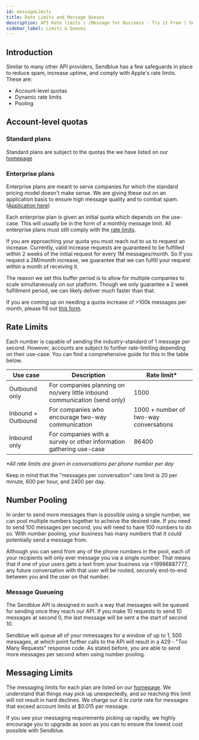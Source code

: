 ```yaml
---
id: messageLimits
title: Rate Limits and Message Queues
description: API Rate limits | iMessage for Business - Try it Free | Sendblue
sidebar_label: Limits & Queues
---
```


## Introduction

Similar to many other API providers, Sendblue has a few safeguards in place to reduce spam, increase uptime, and comply with Apple's rate limits. These are:

- Account-level quotas
- Dynamic rate limits
- Pooling

## Account-level quotas

### Standard plans

Standard plans are subject to the quotas the we have listed on our [homepage](https://sendblue.co)

### Enterprise plans

Enterprise plans are meant to serve companies for which the standard pricing model doesn't make sense. We are giving these out on an application basis to ensure high message quality and to combat spam. ([Application here](https://share.hsforms.com/1RHuAjVngRq6MuGlCIRApWAejx9i))

Each enterprise plan is given an initial quota which depends on the use-case. This will usually be in the form of a monthly message limit. All enterprise plans must still comply with the [rate limits](/docs/messageLimits#rate-limits).

If you are approaching your quota you must reach out to us to request an increase. Currently, valid increase requests are guaranteed to be fulfilled within 2 weeks of the initial request for every 1M messages/month. So if you request a 2M/month increase, we guarantee that we can fulfill your request within a month of receiving it.

The reason we set this buffer period is to allow for multiple companies to scale simultaneously on our platform. Though we only guarantee a 2 week fulfillment period, we can likely deliver much faster than that.

If you are coming up on needing a quota increase of >100k messages per month, please fill out [this form](https://share.hsforms.com/1RHuAjVngRq6MuGlCIRApWAejx9i).

## Rate Limits

Each number is capable of sending the industry-standard of 1 message per second. However, accounts are subject to further rate-limiting depending on their use-case. You can find a comprehensive guide for this in the table below.

| Use case           | Description                                                                | Rate limit\*                           |
| ------------------ | -------------------------------------------------------------------------- | -------------------------------------- |
| Outbound only      | For companies planning on no/very little inbound communication (send only) | 1000                                   |
| Inbound + Outbound | For companies who encourage two-way communication                          | 1000 + number of two-way conversations |
| Inbound only       | For companies with a survey or other information gathering use-case        | 86400                                  |

_\*All rate limits are given in conversations per phone number per day_

Keep in mind that the "messages per conversation" rate limit is 20 per minute, 600 per hour, and 2400 per day.

## Number Pooling

In order to send more messages than is possible using a single number, we can pool multiple numbers together to acheive the desired rate. If you need to send 100 messages per second, you will need to have 100 numbers to do so. With number pooling, your business has many numbers that it could potentially send a message from.

Although you can send from any of the phone numbers in the pool, each of your recipients will only ever message you via a single number. That means that if one of your users gets a text from your business via +19998887777, any future conversation with that user will be routed, securely end-to-end between you and the user on that number.

### Message Queueing

The Sendblue API is designed in such a way that messages will be queued for sending once they reach our API. If you make 10 requests to send 10 messages at second 0, the last message will be sent a the start of second 10.

Sendblue will queue all of your mmessages for a window of up to 1, 500 messages, at which point further calls to the API will result in a 429 - "Too Many Requests" response code. As stated before, you are able to send more messages per second when using number pooling.

## Messaging Limits

The messaging limits for each plan are listed on our [homepage](https://sendblue.co). We understand that things may pick up unexpectedly, and so reaching this limit will not result in hard declines. We charge our _à la carte_ rate for messages that exceed account limits at \$0.015 per message.

If you see your messaging requirements picking up rapidly, we highly encourage you to upgrade as soon as you can to ensure the lowest cost possible with Sendblue.
